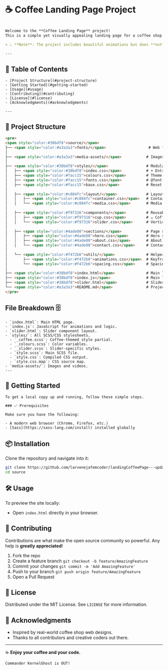 # ☕ Coffee Landing Page Project

```markdown

Welcome to the **Coffee Landing Page** project!  
This is a simple yet visually appealing landing page for a coffee shop or brand.

> ⚠️ **Note**: The project includes beautiful animations but does **not** currently support responsive design.

---
```
## 📑 Table of Contents
```
- [Project Structure](#project-structure)
- [Getting Started](#getting-started)
- [Usage](#usage)
- [Contributing](#contributing)
- [License](#license)
- [Acknowledgments](#acknowledgments)

---
```
## 📁 Project Structure

```html
<pre>
<span style="color:#38bdf8">source/</span>
├── <span style="color:#a3a3a3">fonts/</span>                   # Web fonts (.woff2, .ttf)
│
├── <span style="color:#a3a3a3">media-assets/</span>           # Images, videos, etc.
│
├── <span style="color:#38bdf8">styles/</span>                 # Modular CSS system
│   ├── <span style="color:#38bdf8">index.css</span>           # ⬅️ Entry point
│   ├── <span style="color:#facc15">colours.css</span>         # Theme color variables
│   ├── <span style="color:#facc15">fonts.css</span>           # @font-face rules
│   ├── <span style="color:#facc15">base.css</span>            # Reset + html/body defaults
│
│   ├── <span style="color:#c084fc">layout/</span>             # Layout structure
│   │   ├── <span style="color:#c084fc">container.css</span>   # Containers and wrappers
│   │   └── <span style="color:#c084fc">media.css</span>       # Media queries
│
│   ├── <span style="color:#f97316">components/</span>         # Reusable UI parts
│   │   ├── <span style="color:#f97316">cup.css</span>         # ☕ Coffee cup animation
│   │   └── <span style="color:#f97316">slider.css</span>      # Vertical slider
│
│   ├── <span style="color:#4ade80">sections/</span>           # Page sections
│   │   ├── <span style="color:#4ade80">hero.css</span>        # Hero section
│   │   ├── <span style="color:#4ade80">about.css</span>       # About section
│   │   └── <span style="color:#4ade80">contact.css</span>     # Contact section
│
│   └── <span style="color:#f472b6">utils/</span>              # Helpers
│       ├── <span style="color:#f472b6">animations.css</span>  # Keyframes
│       └── <span style="color:#f472b6">spacing.css</span>     # Spacing utilities
│
├── <span style="color:#38bdf8">index.html</span>              # Main landing page
├── <span style="color:#38bdf8">index.js</span>                # Main logic
├── <span style="color:#38bdf8">slider.html</span>             # Slider component
└── <span style="color:#a3a3a3">README.md</span>               # Project docs
</pre>
```


## File Breakdown 🗄️
````
- `index.html`: Main HTML page.
- `index.js`: JavaScript for animations and logic.
- `slider.html`: Slider component layout.
- `styles/`: All SCSS/CSS stylesheets.
  - `_coffee.scss`: Coffee-themed style partial.
  - `_colours.scss`: Color variables.
  - `_slider.scss`: Slider-specific styles.
  - `style.scss`: Main SCSS file.
  - `style.css`: Compiled CSS output.
  - `style.css.map`: CSS source map.
- `media-assets/`: Images and videos.
---
````
## 🚀 Getting Started
````
To get a local copy up and running, follow these simple steps.

### ✅ Prerequisites

Make sure you have the following:

- A modern web browser (Chrome, Firefox, etc.)
- [Sass](https://sass-lang.com/install) installed globally

````

## 📦 Installation

Clone the repository and navigate into it:
```sh
git clone https://github.com/larvenejafemcoder/landingCoffeePage---updatedLegacy.git
cd source
```

## 🛠️ Usage

To preview the site locally:

* Open `index.html` directly in your browser.

## 🤝 Contributing

Contributions are what make the open source community so powerful.
Any help is **greatly appreciated**!

1. Fork the repo
2. Create a feature branch
   `git checkout -b feature/AmazingFeature`
3. Commit your changes
   `git commit -m 'Add AmazingFeature'`
4. Push to your branch
   `git push origin feature/AmazingFeature`
5. Open a Pull Request


## 📄 License

Distributed under the MIT License.
See `LICENSE` for more information.


## 🙏 Acknowledgments

* Inspired by real-world coffee shop web designs.
* Thanks to all contributors and creative coders out there.

---

☕ **Enjoy your coffee and your code.**

```
Commander KernelGhost is OUT!
```

